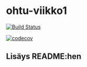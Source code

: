 # ohtu-viikko1

[![Build Status](https://travis-ci.org/TheSamsai/ohtu-viikko1.svg?branch=master)](https://travis-ci.org/TheSamsai/ohtu-viikko1)

[![codecov](https://codecov.io/gh/TheSamsai/ohtu-viikko1/branch/master/graph/badge.svg)](https://codecov.io/gh/TheSamsai/ohtu-viikko1)

## Lisäys README:hen
